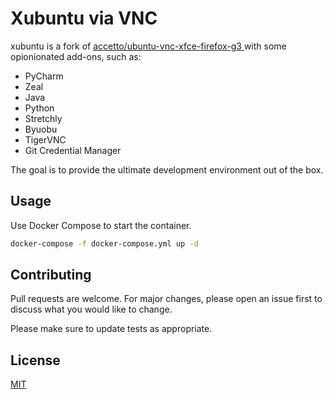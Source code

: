 # Xubuntu via VNC

xubuntu is a fork of [accetto/ubuntu-vnc-xfce-firefox-g3
](https://hub.docker.com/r/accetto/ubuntu-vnc-xfce-firefox-g3) with some opionionated add-ons, such as:

- PyCharm
- Zeal
- Java
- Python
- Stretchly
- Byuobu
- TigerVNC
- Git Credential Manager

The goal is to provide the ultimate development environment out of the box.

## Usage

Use Docker Compose to start the container.

```bash
docker-compose -f docker-compose.yml up -d
```

## Contributing
Pull requests are welcome. For major changes, please open an issue first to discuss what you would like to change.

Please make sure to update tests as appropriate.

## License
[MIT](https://choosealicense.com/licenses/mit/)
